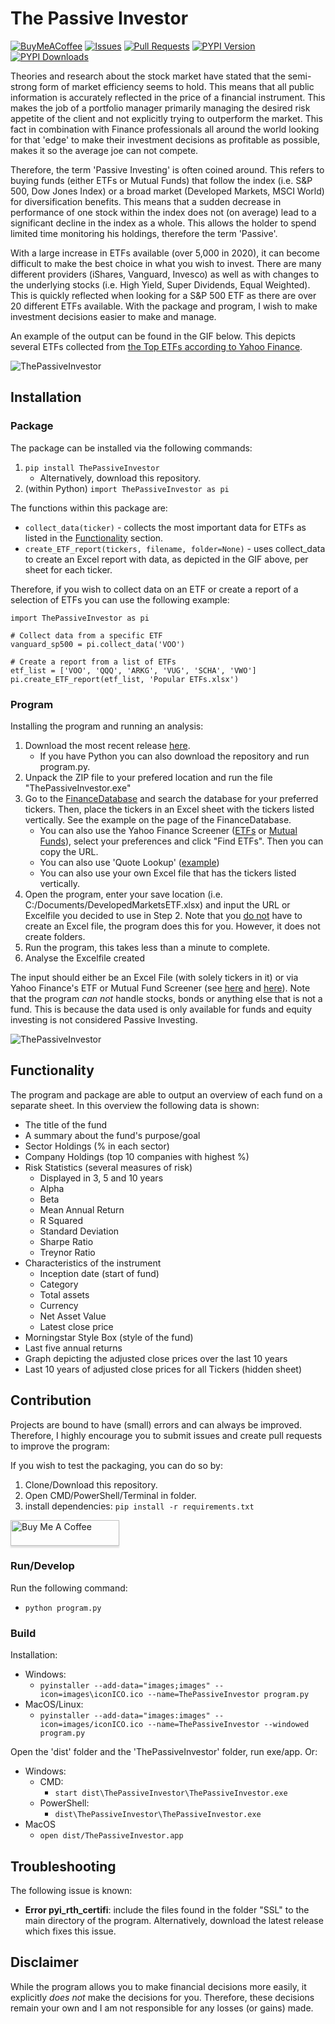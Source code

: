 # The Passive Investor
[![BuyMeACoffee](https://img.shields.io/badge/Buy%20Me%20A%20Coffee-Donate-brightgreen?logo=buymeacoffee)](https://www.buymeacoffee.com/jerbouma)
[![Issues](https://img.shields.io/github/issues/jerbouma/ThePassiveInvestor)](https://github.com/JerBouma/ThePassiveInvestor/issues)
[![Pull Requests](https://img.shields.io/github/issues-pr/JerBouma/ThePassiveInvestor?color=yellow)](https://github.com/JerBouma/ThePassiveInvestor/pulls)
[![PYPI Version](https://img.shields.io/pypi/v/ThePassiveInvestor)](https://pypi.org/project/ThePassiveInvestor/)
[![PYPI Downloads](https://img.shields.io/pypi/dm/ThePassiveInvestor)](https://pypi.org/project/ThePassiveInvestor/)

Theories and research about the stock market have stated that the semi-strong form of market efficiency seems to hold.
This means that all public information is accurately reflected in the price of a financial instrument.
This makes the job of a portfolio manager primarily managing the desired risk appetite of the client and not explicitly
trying to outperform the market. This fact in combination with Finance professionals all around the world looking for
that 'edge' to make their investment decisions as profitable as possible, makes it so the average joe can not compete.

Therefore, the term 'Passive Investing' is often coined around. This refers to buying funds
(either ETFs or Mutual Funds) that follow the index (i.e. S&P 500, Dow Jones Index) or a broad market
(Developed Markets, MSCI World) for diversification benefits. This means that a sudden decrease in performance
of one stock within the index does not (on average) lead to a significant decline in the index as a whole.
This allows the holder to spend limited time monitoring his holdings, therefore the term 'Passive'.

With a large increase in ETFs available (over 5,000 in 2020), it can become difficult to make the best choice in
what you wish to invest. There are many different providers (iShares, Vanguard, Invesco) as well as with changes
to the underlying stocks (i.e. High Yield, Super Dividends, Equal Weighted). This is quickly reflected when looking
for a S&P 500 ETF as there are over 20 different ETFs available. With the package and program, I wish to make 
investment decisions easier to make and manage.

An example of the output can be found in the GIF below. This depicts several ETFs collected 
from [the Top ETFs according to Yahoo Finance](https://finance.yahoo.com/etfs). 

![ThePassiveInvestor](https://raw.githubusercontent.com/JerBouma/ThePassiveInvestor/master/Images/outputExample.gif)

## Installation

### Package
The package can be installed via the following commands:

1. `pip install ThePassiveInvestor`
    * Alternatively, download this repository.
2. (within Python) `import ThePassiveInvestor as pi`

The functions within this package are:
- `collect_data(ticker)` - collects the most important data for ETFs as listed in the [Functionality](#Functionality) 
  section.
- `create_ETF_report(tickers, filename, folder=None)` - uses collect_data to create an Excel report with data, as 
depicted in the GIF above, per sheet for each ticker.
  
Therefore, if you wish to collect data on an ETF or create a report of a selection of ETFs you can use the following 
example:
````
import ThePassiveInvestor as pi

# Collect data from a specific ETF
vanguard_sp500 = pi.collect_data('VOO')

# Create a report from a list of ETFs
etf_list = ['VOO', 'QQQ', 'ARKG', 'VUG', 'SCHA', 'VWO']
pi.create_ETF_report(etf_list, 'Popular ETFs.xlsx')
````


### Program
Installing the program and running an analysis:

1. Download the most recent release [here](https://github.com/JerBouma/ThePassiveInvestor/releases).
    * If you have Python you can also download the repository and run program.py.
2. Unpack the ZIP file to your prefered location and run the file "ThePassiveInvestor.exe"
3. Go to the [FinanceDatabase](https://github.com/JerBouma/FinanceDatabase) and search the database for your preferred tickers.
Then, place the tickers in an Excel sheet with the tickers listed vertically. See the example on the page of the FinanceDatabase.
   * You can also use the Yahoo Finance Screener ([ETFs](https://finance.yahoo.com/screener/etf/new)
   or [Mutual Funds](https://finance.yahoo.com/screener/mutualfund/new)), select your preferences and click
   "Find ETFs". Then you can copy the URL.
    * You can also use 'Quote Lookup' ([example](https://finance.yahoo.com/lookup/etf?s=developed%20markets))
    * You can also use your own Excel file that has the tickers listed vertically.
4. Open the program, enter your save location (i.e. C:/Documents/DevelopedMarketsETF.xlsx) and
input the URL or Excelfile you decided to use in Step 2. Note that you <u>do not</u> have to create an Excel file,
the program does this for you. However, it does not create folders.
5. Run the program, this takes less than a minute to complete.
6. Analyse the Excelfile created

The input should either be an Excel File (with solely tickers in it) or via Yahoo Finance's ETF or Mutual Fund 
Screener (see [here](https://finance.yahoo.com/screener/etf/new) 
and [here](https://finance.yahoo.com/screener/mutualfund/new)). Note that the program <i>can not</i>
handle stocks, bonds or anything else that is not a fund. This is because the data used is only available
for funds and equity investing is not considered Passive Investing. 

![ThePassiveInvestor](https://raw.githubusercontent.com/JerBouma/ThePassiveInvestor/master/Images/programExample.png)

## Functionality
The program and package are able to output an overview of each fund on a separate sheet. In this overview the 
following data is shown:
* The title of the fund
* A summary about the fund's purpose/goal
* Sector Holdings (% in each sector)
* Company Holdings (top 10 companies with highest %)
* Risk Statistics (several measures of risk)
    * Displayed in 3, 5 and 10 years
    * Alpha
    * Beta
    * Mean Annual Return
    * R Squared
    * Standard Deviation
    * Sharpe Ratio
    * Treynor Ratio
* Characteristics of the instrument
    * Inception date (start of fund)
    * Category
    * Total assets
    * Currency
    * Net Asset Value
    * Latest close price
* Morningstar Style Box (style of the fund)
* Last five annual returns
* Graph depicting the adjusted close prices over the last 10 years
* Last 10 years of adjusted close prices for all Tickers (hidden sheet)

## Contribution
Projects are bound to have (small) errors and can always be improved. Therefore,
I highly encourage you to submit issues and create pull requests to improve the program:

If you wish to test the packaging, you can do so by:

1. Clone/Download this repository.
2. Open CMD/PowerShell/Terminal in folder.
3. install dependencies: ```pip install -r requirements.txt``` 

<a href="https://www.buymeacoffee.com/jerbouma" target="_blank"><img src="https://www.buymeacoffee.com/assets/img/custom_images/orange_img.png" alt="Buy Me A Coffee" style="height: 41px !important;width: 174px !important;box-shadow: 0px 3px 2px 0px rgba(190, 190, 190, 0.5) !important;-webkit-box-shadow: 0px 3px 2px 0px rgba(190, 190, 190, 0.5) !important;" ></a>

### Run/Develop
Run the following command:
- ```python program.py```

### Build
 Installation:
- Windows: 
    - ```pyinstaller --add-data="images;images" --icon=images\iconICO.ico --name=ThePassiveInvestor program.py```
- MacOS/Linux:
    - ```pyinstaller --add-data="images:images" --icon=images/iconICO.ico --name=ThePassiveInvestor --windowed program.py```
    
 Open the 'dist' folder and the 'ThePassiveInvestor' folder, run exe/app. Or:
- Windows:
    - CMD:
        - ```start dist\ThePassiveInvestor\ThePassiveInvestor.exe```
    - PowerShell:
        - ```dist\ThePassiveInvestor\ThePassiveInvestor.exe```
- MacOS 
    - ```open dist/ThePassiveInvestor.app```

## Troubleshooting
The following issue is known:
- <b>Error pyi_rth_certifi</b>: include the files found in the folder "SSL" to the main directory of the program.
Alternatively, download the latest release which fixes this issue.
 
## Disclaimer
While the program allows you to make financial decisions more easily, it explicitly <i>does not</i> make the 
decisions for you. Therefore, these decisions remain your own and I am not responsible for any losses (or gains) made.
